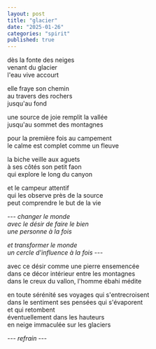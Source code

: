 ```yaml
---
layout: post
title: "glacier"
date: "2025-01-26"
categories: "spirit"
published: true
---
```


dès la fonte des neiges  
venant du glacier  
l'eau vive accourt  

elle fraye son chemin  
au travers des rochers  
jusqu'au fond  

une source de joie remplit la vallée  
jusqu'au sommet des montagnes  

pour la première fois au campement  
le calme est complet comme un fleuve  

la biche veille aux aguets  
à ses côtés son petit faon  
qui explore le long du canyon  

et le campeur attentif  
qui les observe près de la source  
peut comprendre le but de la vie  

--- *changer le monde*  
*avec le désir de faire le bien*  
*une personne à la fois*  

*et transformer le monde*  
*un cercle d'influence à la fois* ---  

avec ce désir comme une pierre ensemencée  
dans ce décor intérieur entre les montagnes  
dans le creux du vallon, l'homme ébahi médite  

en toute sérénité ses voyages qui s'entrecroisent  
dans le sentiment ses pensées qui s'évaporent  
et qui retombent  
éventuellement dans les hauteurs  
en neige immaculée sur les glaciers  

--- *refrain* ---
